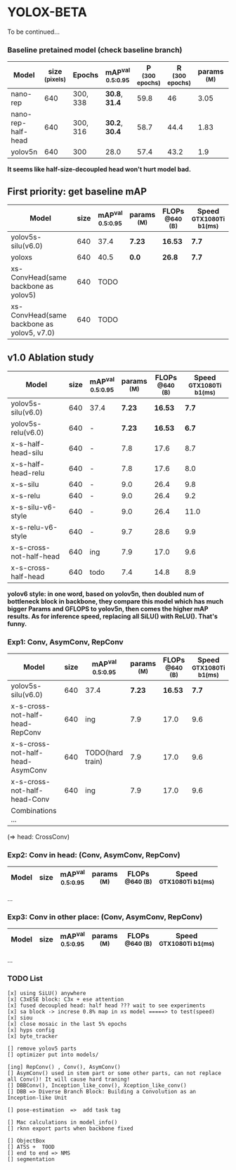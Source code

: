 # YOLOX-BETA
To be continued...


### Baseline pretained model (check baseline branch)
|Model |size<br><sup>(pixels)|Epochs |mAP<sup>val<br>0.5:0.95 |P<br><sup>(300 epochs) |R<br><sup>(300 epochs)|params<br><sup>(M) |FLOPs<br><sup>@640 (B) | Speed<br><sup>GTX1080Ti b1(ms)
|---                    |---  |---    |---    |---    |---    |--- |--- |---
|nano-rep      		|640 |300, 338  |**30.8**, **31.4**   | 59.8   |46    |3.05    |7.7 | 6.1
|nano-rep-half-head     |640 |300, 316  |**30.2**, **30.4**   | 58.7   |44.4  |1.83    |4.4 | 6.0
|yolov5n      		|640 |300 	|28.0   	      |57.4    |43.2  |1.9     |4.5 | 5.2

**It seems like half-size-decoupled head won't hurt model bad.**

## First priority: get baseline mAP
|Model |size|mAP<sup>val<br>0.5:0.95 |params<br><sup>(M) |FLOPs<br><sup>@640 (B) | Speed<br><sup>GTX1080Ti b1(ms)
|---|---|---|---|---|---
|yolov5s-silu(v6.0) 				|640 |37.4 |**7.23** |**16.53** |**7.7** 
|yoloxs 					|640 |40.5 |**0.0** |**26.8** |**7.7** 
|xs-ConvHead(same backbone as yolov5) 		|640 |TODO    |  |	|
|xs-ConvHead(same backbone as yolov5, v7.0) 	|640 |TODO    |  |	|



## v1.0 Ablation study
|Model |size|mAP<sup>val<br>0.5:0.95 |params<br><sup>(M) |FLOPs<br><sup>@640 (B) | Speed<br><sup>GTX1080Ti b1(ms)
|---|---|---|---|---|---
|yolov5s-silu(v6.0) 	|640 |37.4 |**7.23** |**16.53** |**7.7** 
|yolov5s-relu(v6.0) 	|640 | -   |**7.23** |**16.53** |**6.7**
|x-s-half-head-silu 	|640 |-    |7.8  |17.6 |8.7
|x-s-half-head-relu 	|640 |-    |7.8  |17.6 |8.0
|x-s-silu 				|640 |-    |9.0  |26.4 |9.8
|x-s-relu 				|640 |-    |9.0  |26.4 |9.2
|x-s-silu-v6-style 		|640 |-    |9.0  |26.4 |11.0
|x-s-relu-v6-style 		|640 |-    |9.7  |28.6 |9.9
|x-s-cross-not-half-head 	|640 |ing    |7.9  |17.0	|9.6 
|x-s-cross-half-head 		|640 |todo    |7.4  |14.8	|8.9 


**yolov6 style: in one word, based on yolov5n, then doubled num of bottleneck block in backbone, they compare this model which has much bigger Params and GFLOPS to yolov5n, then comes the higher mAP results. As for inference speed, replacing all SiLU() with ReLU(). That's funny.**



### Exp1: Conv, AsymConv, RepConv
|Model |size|mAP<sup>val<br>0.5:0.95 |params<br><sup>(M) |FLOPs<br><sup>@640 (B) | Speed<br><sup>GTX1080Ti b1(ms)
|---|---|---|---|---|---
|yolov5s-silu(v6.0) 				|640 |37.4 |**7.23** |**16.53** |**7.7**  
|x-s-cross-not-half-head-RepConv 	|640 |ing    |7.9  |17.0	|9.6
|x-s-cross-not-half-head-AsymConv 	|640 |TODO(hard train)    |7.9  |17.0	|9.6
|x-s-cross-not-half-head-Conv 		|640 |ing    |7.9  |17.0	|9.6
|Combinations ... 
	
(=> head: CrossConv)

### Exp2: Conv in head: (Conv, AsymConv, RepConv)
|Model |size|mAP<sup>val<br>0.5:0.95 |params<br><sup>(M) |FLOPs<br><sup>@640 (B) | Speed<br><sup>GTX1080Ti b1(ms)
|---|---|---|---|---|---
...

### Exp3: Conv in other place: (Conv, AsymConv, RepConv)
|Model |size|mAP<sup>val<br>0.5:0.95 |params<br><sup>(M) |FLOPs<br><sup>@640 (B) | Speed<br><sup>GTX1080Ti b1(ms)
|---|---|---|---|---|---
...

### TODO List
	
	[x] using SiLU() anywhere
	[x] C3xESE block: C3x + ese attention
	[x] fused decoupled head: half head ??? wait to see experiments 
	[x] sa block -> increse 0.8% map in xs model =====> to test(speed)
	[x] siou
	[x] close mosaic in the last 5% epochs
	[x] hyps config
	[x] byte_tracker 

	[] remove yolov5 parts
	[] optimizer put into models/

	[ing] RepConv() , Conv(), AsymConv()
	[] AsymConv() used in stem part or some other parts, can not replace all Conv()! It will cause hard traning!
	[] DBBConv(), Inception_like_conv(), Xception_like_conv() 
	[] DBB => Diverse Branch Block: Building a Convolution as an Inception-like Unit
	
	[] pose-estimation  =>  add task tag 
	
	[] Mac calculations in model_info()
	[] rknn export parts when backbone fixed
	
	[] ObjectBox
	[] ATSS +  TOOD
	[] end to end => NMS
	[] segmentation

